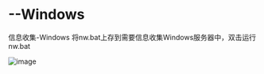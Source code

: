 # --Windows
信息收集-Windows
将nw.bat上存到需要信息收集Windows服务器中，双击运行nw.bat

![image](https://user-images.githubusercontent.com/68004211/162217057-933b13df-4468-4869-8a5d-010238b02297.png)

